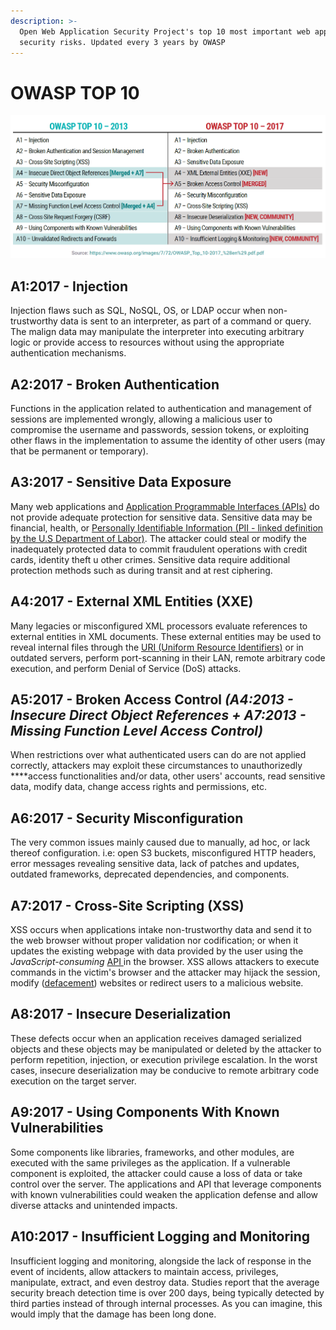 ```yaml
---
description: >-
  Open Web Application Security Project's top 10 most important web application
  security risks. Updated every 3 years by OWASP
---
```


# OWASP TOP 10

![Minimize these risks to reduce web application vulnerabilities](../../../.gitbook/assets/image%20%2859%29.png)

## A1:2017 - Injection

Injection flaws such as SQL, NoSQL, OS, or LDAP occur when non-trustworthy data is sent to an interpreter, as part of a command or query. The malign data may manipulate the interpreter into executing arbitrary logic or provide access to resources without using the appropriate authentication mechanisms.

## A2:2017 - Broken Authentication

Functions in the application related to authentication and management of sessions are implemented wrongly, allowing a malicious user to compromise the username and passwords, session tokens, or exploiting other flaws in the implementation to assume the identity of other users \(may that be permanent or temporary\).

## A3:2017 - Sensitive Data Exposure

Many web applications and [Application Programmable Interfaces \(APIs\)](https://www.freecodecamp.org/news/what-is-an-api-in-english-please-b880a3214a82/) do not provide adequate protection for sensitive data. Sensitive data may be financial, health, or [Personally Identifiable Information \(PII - linked definition by the U.S Department of Labor\)](https://www.dol.gov/general/ppii#:~:text=Personal%20Identifiable%20Information%20%28PII%29%20is,either%20direct%20or%20indirect%20means.&text=It%20is%20the%20responsibility%20of,to%20which%20they%20have%20access.). The attacker could steal or modify the inadequately protected data to commit fraudulent operations with credit cards, identity theft u other crimes. Sensitive data require additional protection methods such as during transit and at rest ciphering.

## A4:2017 - External XML Entities \(XXE\)

Many legacies or misconfigured XML processors evaluate references to external entities in XML documents. These external entities may be used to reveal internal files through the [URI \(Uniform Resource Identifiers\)](https://www.iana.org/assignments/uri-schemes/uri-schemes.xhtml) or in outdated servers, perform port-scanning in their LAN, remote arbitrary code execution, and perform Denial of Service \(DoS\) attacks.

## A5:2017 - Broken Access Control _\(A4:2013 - Insecure Direct Object References + A7:2013 - Missing Function Level Access Control\)_

When restrictions over what authenticated users can do are not applied correctly, attackers may exploit these circumstances to unauthorizedly ****access functionalities and/or data, other users' accounts, read sensitive data, modify data, change access rights and permissions, etc. 

## A6:2017 - Security Misconfiguration

The very common issues mainly caused due to manually, ad hoc, or lack thereof configuration. i.e: open S3 buckets, misconfigured HTTP headers, error messages revealing sensitive data, lack of patches and updates, outdated frameworks, deprecated dependencies, and components.

## A7:2017 - Cross-Site Scripting \(XSS\)

XSS occurs when applications intake non-trustworthy data and send it to the web browser without proper validation nor codification; or when it updates the existing webpage with data provided by the user using the _JavaScript-consuming_ [API ](https://www.youtube.com/watch?v=s7wmiS2mSXY)in the browser.  XSS allows attackers to execute commands in the victim's browser and the attacker may hijack the session, modify \([defacement](https://documents.trendmicro.com/assets/white_papers/wp-a-deep-dive-into-defacement.pdf)\) websites or redirect users to a malicious website. 

## A8:2017 - Insecure Deserialization

These defects occur when an application receives damaged serialized objects and these objects may be manipulated or deleted by the attacker to perform repetition, injection, or execution privilege escalation. In the worst cases, insecure deserialization may be conducive to remote arbitrary code execution on the target server.

## A9:2017 - Using Components With Known Vulnerabilities

Some components like libraries, frameworks, and other modules, are executed with the same privileges as the application. If a vulnerable component is exploited, the attacker could cause a loss of data or take control over the server. The applications and API that leverage components with known vulnerabilities could weaken the application defense and allow diverse attacks and unintended impacts.

## A10:2017 - Insufficient Logging and Monitoring

Insufficient logging and monitoring, alongside the lack of response in the event of incidents, allow attackers to maintain access, privileges, manipulate, extract, and even destroy data. Studies report that the average security breach detection time is over 200 days, being typically detected by third parties instead of through internal processes. As you can imagine, this would imply that the damage has been long done.

